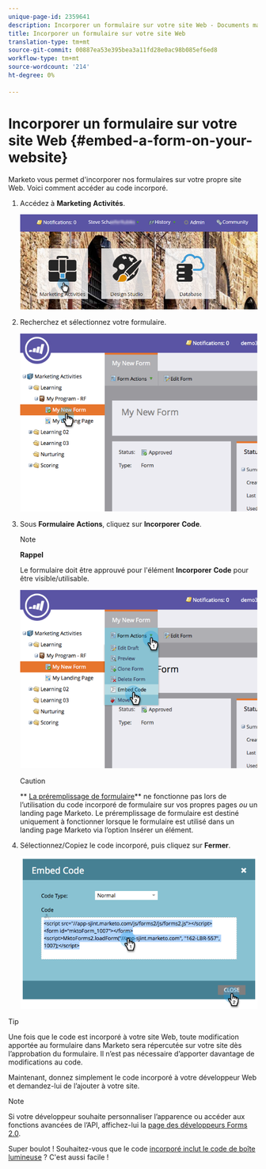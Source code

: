 ```yaml
---
unique-page-id: 2359641
description: Incorporer un formulaire sur votre site Web - Documents marketing - Documentation sur les produits
title: Incorporer un formulaire sur votre site Web
translation-type: tm+mt
source-git-commit: 00887ea53e395bea3a11fd28e0ac98b085ef6ed8
workflow-type: tm+mt
source-wordcount: '214'
ht-degree: 0%

---
```



# Incorporer un formulaire sur votre site Web {#embed-a-form-on-your-website}

Marketo vous permet d&#39;incorporer nos formulaires sur votre propre site Web. Voici comment accéder au code incorporé.

1. Accédez à **Marketing** **Activités**.

   ![](assets/login-marketing-activities-4.png)

1. Recherchez et sélectionnez votre formulaire.

   ![](assets/image2014-9-15-12-3a12-3a14.png)

1. Sous **Formulaire** **Actions**, cliquez sur **Incorporer** **Code**.

   >[!NOTE]
   >
   >**Rappel**
   >
   >
   >Le formulaire doit être approuvé pour l&#39;élément **Incorporer** **Code** pour être visible/utilisable.

   ![](assets/image2014-9-15-12-3a12-3a20.png)

   >[!CAUTION]
   >
   >** [La préremplissage de formulaire](../../../../product-docs/administration/settings/edit-landing-page-settings.md)** ne fonctionne pas lors de l’utilisation du code incorporé de formulaire sur vos propres pages *ou* un landing page Marketo. Le préremplissage de formulaire est destiné uniquement à fonctionner lorsque le formulaire est utilisé dans un landing page Marketo via l’option Insérer un élément.

1. Sélectionnez/Copiez le code incorporé, puis cliquez sur **Fermer**.

   ![](assets/image2014-9-15-12-3a12-3a31.png)

>[!TIP]
>
>Une fois que le code est incorporé à votre site Web, toute modification apportée au formulaire dans Marketo sera répercutée sur votre site dès l’approbation du formulaire. Il n’est pas nécessaire d’apporter davantage de modifications au code.

Maintenant, donnez simplement le code incorporé à votre développeur Web et demandez-lui de l’ajouter à votre site.

>[!NOTE]
>
>Si votre développeur souhaite personnaliser l’apparence ou accéder aux fonctions avancées de l’API, affichez-lui la [page des développeurs Forms 2.0](http://developers.marketo.com/documentation/websites/forms-2-0/).

Super boulot ! Souhaitez-vous que le code [incorporé inclut le code de boîte lumineuse](use-a-form-in-a-lightbox.md) ? C&#39;est aussi facile !

